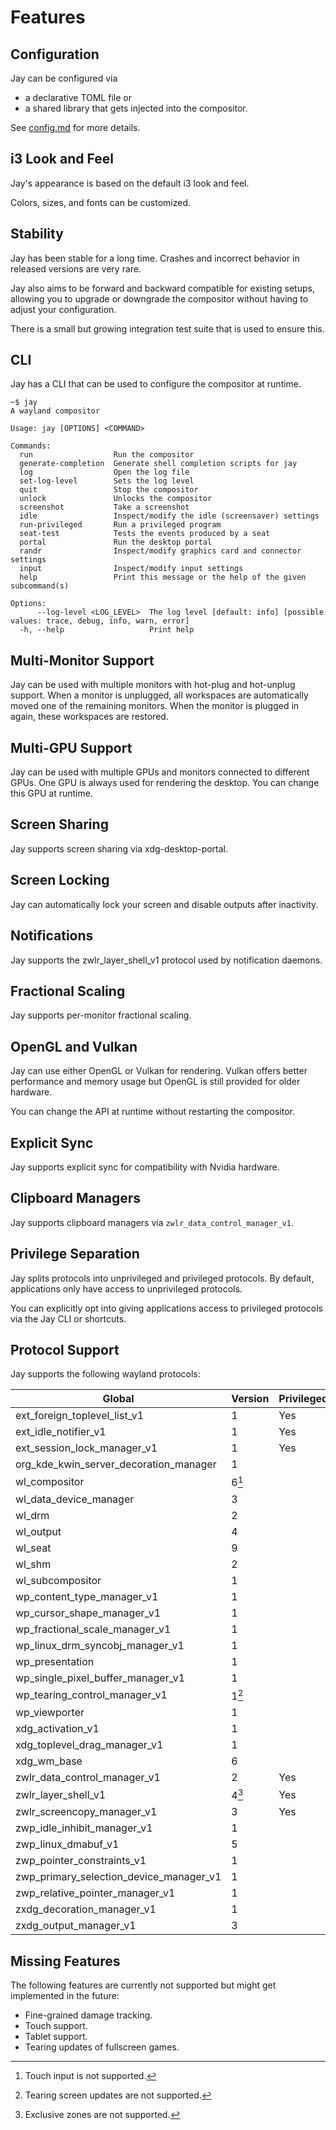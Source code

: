# Features

## Configuration

Jay can be configured via

- a declarative TOML file or
- a shared library that gets injected into the compositor.

See [config.md](config.md) for more details.

## i3 Look and Feel

Jay's appearance is based on the default i3 look and feel.

Colors, sizes, and fonts can be customized.

## Stability

Jay has been stable for a long time.
Crashes and incorrect behavior in released versions are very rare.

Jay also aims to be forward and backward compatible for existing setups, allowing you to
upgrade or downgrade the compositor without having to adjust your configuration.

There is a small but growing integration test suite that is used to ensure this.

## CLI

Jay has a CLI that can be used to configure the compositor at runtime.

```
~$ jay
A wayland compositor

Usage: jay [OPTIONS] <COMMAND>

Commands:
  run                  Run the compositor
  generate-completion  Generate shell completion scripts for jay
  log                  Open the log file
  set-log-level        Sets the log level
  quit                 Stop the compositor
  unlock               Unlocks the compositor
  screenshot           Take a screenshot
  idle                 Inspect/modify the idle (screensaver) settings
  run-privileged       Run a privileged program
  seat-test            Tests the events produced by a seat
  portal               Run the desktop portal
  randr                Inspect/modify graphics card and connector settings
  input                Inspect/modify input settings
  help                 Print this message or the help of the given subcommand(s)

Options:
      --log-level <LOG_LEVEL>  The log level [default: info] [possible values: trace, debug, info, warn, error]
  -h, --help                   Print help
```

## Multi-Monitor Support

Jay can be used with multiple monitors with hot-plug and hot-unplug support.
When a monitor is unplugged, all workspaces are automatically moved one of the remaining
monitors.
When the monitor is plugged in again, these workspaces are restored.

## Multi-GPU Support

Jay can be used with multiple GPUs and monitors connected to different GPUs.
One GPU is always used for rendering the desktop.
You can change this GPU at runtime.

## Screen Sharing

Jay supports screen sharing via xdg-desktop-portal.

## Screen Locking

Jay can automatically lock your screen and disable outputs after inactivity.

## Notifications

Jay supports the zwlr_layer_shell_v1 protocol used by notification daemons.

## Fractional Scaling

Jay supports per-monitor fractional scaling.

## OpenGL and Vulkan

Jay can use either OpenGL or Vulkan for rendering.
Vulkan offers better performance and memory usage but OpenGL is still provided for
older hardware.

You can change the API at runtime without restarting the compositor.

## Explicit Sync

Jay supports explicit sync for compatibility with Nvidia hardware.

## Clipboard Managers

Jay supports clipboard managers via `zwlr_data_control_manager_v1`.

## Privilege Separation

Jay splits protocols into unprivileged and privileged protocols.
By default, applications only have access to unprivileged protocols.

You can explicitly opt into giving applications access to privileged protocols via the Jay CLI or shortcuts.

## Protocol Support

Jay supports the following wayland protocols:

| Global                                  | Version          | Privileged |
|-----------------------------------------|:-----------------|------------|
| ext_foreign_toplevel_list_v1            | 1                | Yes        |
| ext_idle_notifier_v1                    | 1                | Yes        |
| ext_session_lock_manager_v1             | 1                | Yes        |
| org_kde_kwin_server_decoration_manager  | 1                |            |
| wl_compositor                           | 6[^no_touch]     |            |
| wl_data_device_manager                  | 3                |            |
| wl_drm                                  | 2                |            |
| wl_output                               | 4                |            |
| wl_seat                                 | 9                |            |
| wl_shm                                  | 2                |            |
| wl_subcompositor                        | 1                |            |
| wp_content_type_manager_v1              | 1                |            |
| wp_cursor_shape_manager_v1              | 1                |            |
| wp_fractional_scale_manager_v1          | 1                |            |
| wp_linux_drm_syncobj_manager_v1         | 1                |            |
| wp_presentation                         | 1                |            |
| wp_single_pixel_buffer_manager_v1       | 1                |            |
| wp_tearing_control_manager_v1           | 1[^no_tearing]   |            |
| wp_viewporter                           | 1                |            |
| xdg_activation_v1                       | 1                |            |
| xdg_toplevel_drag_manager_v1            | 1                |            |
| xdg_wm_base                             | 6                |            |
| zwlr_data_control_manager_v1            | 2                | Yes        |
| zwlr_layer_shell_v1                     | 4[^no_exclusive] | Yes        |
| zwlr_screencopy_manager_v1              | 3                | Yes        |
| zwp_idle_inhibit_manager_v1             | 1                |            |
| zwp_linux_dmabuf_v1                     | 5                |            |
| zwp_pointer_constraints_v1              | 1                |            |
| zwp_primary_selection_device_manager_v1 | 1                |            |
| zwp_relative_pointer_manager_v1         | 1                |            |
| zxdg_decoration_manager_v1              | 1                |            |
| zxdg_output_manager_v1                  | 3                |            |

[^no_touch]: Touch input is not supported.
[^no_tearing]: Tearing screen updates are not supported.
[^no_exclusive]: Exclusive zones are not supported.

## Missing Features

The following features are currently not supported but might get implemented in the future:

- Fine-grained damage tracking.
- Touch support.
- Tablet support.
- Tearing updates of fullscreen games.
